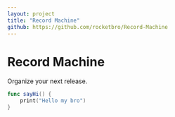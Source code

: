 ```yaml
---
layout: project
title: "Record Machine"
github: https://github.com/rocketbro/Record-Machine
---
```


# Record Machine

Organize your next release.

```swift
func sayHi() {
    print("Hello my bro")
}
```